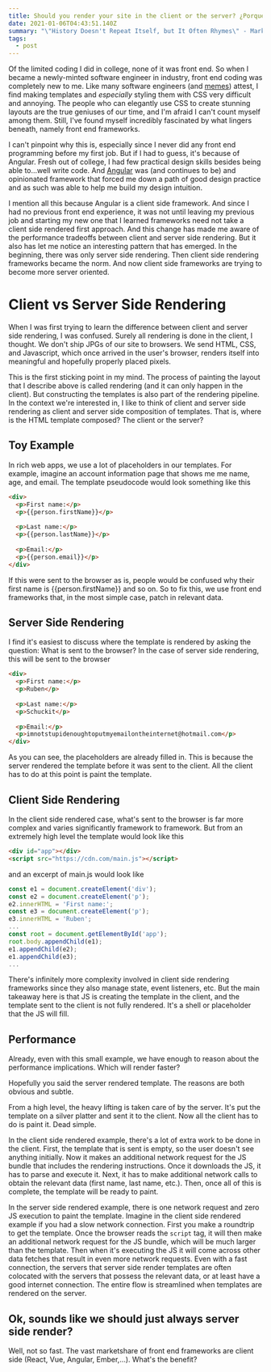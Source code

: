 ```yaml
---
title: Should you render your site in the client or the server? ¿Porque no los dos?
date: 2021-01-06T04:43:51.140Z
summary: "\"History Doesn't Repeat Itself, but It Often Rhymes\" - Mark Twain"
tags:
  - post
---
```

Of the limited coding I did in college, none of it was front end. So when I became a newly-minted software engineer in industry, front end coding was completely new to me. Like many software engineers (and [memes](https://i.imgur.com/Q3cUg29.gif)) attest, I find making templates and *especially* styling them with CSS very difficult and annoying. The people who can elegantly use CSS to create stunning layouts are the true geniuses of our time, and I'm afraid I can't count myself among them. Still, I've found myself incredibly fascinated by what lingers beneath, namely front end frameworks. 

I can't pinpoint why this is, especially since I never did any front end programming before my first job. But if I had to guess, it's because of Angular. Fresh out of college, I had few practical design skills besides being able to...well write code. And [Angular](https://angular.io/) was (and continues to be) and opinionated framework that forced me down a path of good design practice and as such was able to help me build my design intuition. 

I mention all this because Angular is a client side framework. And since I had no previous front end experience, it was not until leaving my previous job and starting my new one that I learned frameworks need not take a client side rendered first approach. And this change has made me aware of the performance tradeoffs between client and server side rendering. But it also has let me notice an interesting pattern that has emerged. In the beginning, there was only server side rendering. Then client side rendering frameworks became the norm. And now client side frameworks are trying to become more server oriented.

# Client vs Server Side Rendering

When I was first trying to learn the difference between client and server side rendering, I was confused. Surely all rendering is done in the client, I thought. We don't ship JPGs of our site to browsers. We send HTML, CSS, and Javascript, which once arrived in the user's browser, renders itself into meaningful and hopefully properly placed pixels.  

This is the first sticking point in my mind. The process of painting the layout that I describe above is called rendering (and it can only happen in the client). But constructing the templates is also part of the rendering pipeline. In the context we're interested in, I like to think of client and server side rendering as client and server side composition of templates. That is, where is the HTML template composed? The client or the server? 

## Toy Example

In rich web apps, we use a lot of placeholders in our templates. For example, imagine an account information page that shows me me name, age, and email. The template pseudocode would look something like this

```html
<div>
  <p>First name:</p>
  <p>{{person.firstName}}</p>
  
  <p>Last name:</p>
  <p>{{person.lastName}}</p>
  
  <p>Email:</p>
  <p>{{person.email}}</p>
</div>
```

If this were sent to the browser as is, people would be confused why their first name is {{person.firstName}} and so on. So to fix this, we use front end frameworks that, in the most simple case, patch in relevant data.

## Server Side Rendering

I find it's easiest to discuss where the template is rendered by asking the question: What is sent to the browser? In the case of server side rendering, this will be sent to the browser

```html
<div>
  <p>First name:</p>
  <p>Ruben</p>
  
  <p>Last name:</p>
  <p>Schuckit</p>
  
  <p>Email:</p>
  <p>imnotstupidenoughtoputmyemailontheinternet@hotmail.com</p>
</div>
```

As you can see, the placeholders are already filled in. This is because the server rendered the template before it was sent to the client. All the client has to do at this point is paint the template. 

## Client Side Rendering

In the client side rendered case, what's sent to the browser is far more complex and varies significantly framework to framework. But from an extremely high level the template would look like this

```html
<div id="app"></div>
<script src="https://cdn.com/main.js"></script>
```

and an excerpt of main.js would look like

```javascript
const e1 = document.createElement('div');
const e2 = document.createElement('p');
e2.innerHTML = 'First name:';
const e3 = document.createElement('p');
e3.innerHTML = 'Ruben';
...
const root = document.getElementById('app');
root.body.appendChild(e1);
e1.appendChild(e2);
e1.appendChild(e3);
...
```

There's infinitely more complexity involved in client side rendering frameworks since they also manage state, event listeners, etc. But the main takeaway here is that JS is creating the template in the client, and the template sent to the client is not fully rendered. It's a shell or placeholder that the JS will fill. 

## Performance

Already, even with this small example, we have enough to reason about the performance implications. Which will render faster?

Hopefully you said the server rendered template. The reasons are both obvious and subtle. 

From a high level, the heavy lifting is taken care of by the server. It's put the template on a silver platter and sent it to the client. Now all the client has to do is paint it. Dead simple. 

In the client side rendered example, there's a lot of extra work to be done in the client. First, the template that is sent is empty, so the user doesn't see anything initially. Now it makes an additional network request for the JS bundle that includes the rendering instructions. Once it downloads the JS, it has to parse and execute it. Next, it has to make additional network calls to obtain the relevant data (first name, last name, etc.). Then, once all of this is complete, the template will be ready to paint.

In the server side rendered example, there is one network request and zero JS execution to paint the template. Imagine in the client side rendered example if you had a slow network connection. First you make a roundtrip to get the template. Once the browser reads the `script` tag, it will then make an additional network request for the JS bundle, which will be much larger than the template. Then when it's executing the JS it will come across other data fetches that result in even more network requests. Even with a fast connection, the servers that server side render templates are often colocated with the servers that possess the relevant data, or at least have a good internet connection. The entire flow is streamlined when templates are rendered on the server. 

## Ok, sounds like we should just always server side render? 

Well, not so fast. The vast marketshare of front end frameworks are client side (React, Vue, Angular, Ember,...). What's the benefit?